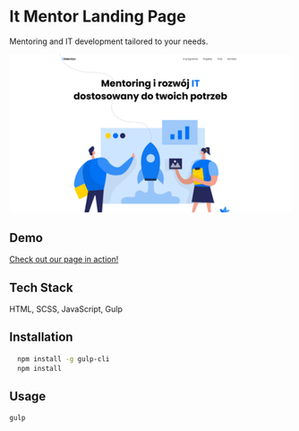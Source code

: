 # It Mentor Landing Page

Mentoring and IT development tailored to your needs.

![Page Screenshot](./github/hero.png)

## Demo

[Check out our page in action!](https://marcing20067.github.io/it-mentor/)

## Tech Stack

HTML, SCSS, JavaScript, Gulp

## Installation

```bash
  npm install -g gulp-cli
  npm install
```

## Usage

```bash
gulp
```
